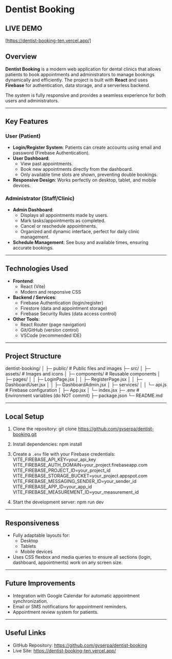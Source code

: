 # Dentist Booking

## LIVE DEMO ##

 [https://dentist-booking-ten.vercel.app/]

## Overview

**Dentist Booking** is a modern web application for dental clinics that allows patients to book appointments and administrators to manage bookings dynamically and efficiently. The project is built with **React** and uses **Firebase** for authentication, data storage, and a serverless backend.

The system is fully responsive and provides a seamless experience for both users and administrators.

---

## Key Features

### User (Patient)
- **Login/Register System**: Patients can create accounts using email and password (Firebase Authentication).  
- **User Dashboard**:
  - View past appointments.
  - Book new appointments directly from the dashboard.
  - Only available time slots are shown, preventing double bookings.
- **Responsive Design**: Works perfectly on desktop, tablet, and mobile devices.

### Administrator (Staff/Clinic)
- **Admin Dashboard**:
  - Displays all appointments made by users.
  - Mark tasks/appointments as completed.
  - Cancel or reschedule appointments.
  - Organized and dynamic interface, perfect for daily clinic management.
- **Schedule Management**: See busy and available times, ensuring accurate bookings.

---

## Technologies Used

- **Frontend**:
  - React (Vite)
  - Modern and responsive CSS
- **Backend / Services**:
  - Firebase Authentication (login/register)
  - Firestore (data and appointment storage)
  - Firebase Security Rules (data access control)
- **Other Tools**:
  - React Router (page navigation)
  - Git/GitHub (version control)
  - VSCode (recommended IDE)

---

## Project Structure

dentist-booking/
│
├─ public/                 # Public files and images
├─ src/
│  ├─ assets/              # Images and icons
│  ├─ components/          # Reusable components
│  ├─ pages/
│  │  ├─ LoginPage.jsx
│  │  ├─ RegisterPage.jsx
│  │  ├─ DashboardUser.jsx
│  │  ├─ DashboardAdmin.jsx
│  ├─ services/
│  │  └─ api.js            # Firebase configuration
│  ├─ App.jsx
│  └─ index.jsx
├─ .env                    # Environment variables (do NOT commit)
├─ package.json
└─ README.md

---

## Local Setup

1. Clone the repository:
git clone https://github.com/gvserpa/dentist-booking.git

2. Install dependencies:
npm install

3. Create a `.env` file with your Firebase credentials:
VITE_FIREBASE_API_KEY=your_api_key
VITE_FIREBASE_AUTH_DOMAIN=your_project.firebaseapp.com
VITE_FIREBASE_PROJECT_ID=your_project_id
VITE_FIREBASE_STORAGE_BUCKET=your_project.appspot.com
VITE_FIREBASE_MESSAGING_SENDER_ID=your_sender_id
VITE_FIREBASE_APP_ID=your_app_id
VITE_FIREBASE_MEASUREMENT_ID=your_measurement_id

4. Start the development server:
npm run dev

---

## Responsiveness

- Fully adaptable layouts for:
  - Desktop
  - Tablets
  - Mobile devices
- Uses CSS flexbox and media queries to ensure all sections (login, dashboard, appointments) work on any screen size.

---

## Future Improvements

- Integration with Google Calendar for automatic appointment synchronization.  
- Email or SMS notifications for appointment reminders.  
- Appointment review system for patients.  

---

## Useful Links

- GitHub Repository: https://github.com/gvserpa/dentist-booking  
- Live Site: https://dentist-booking-ten.vercel.app/
